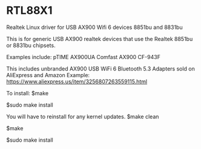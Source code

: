 # RTL88X1
Realtek Linux driver for USB AX900 Wifi 6 devices 8851bu and 8831bu

This is for generic USB AX900 realtek devices that use the Realtek 8851bu or 8831bu chipsets.

Examples include: 
pTIME AX900UA
Comfast AX900 CF-943F

This includes unbranded AX900 USB WiFi 6 Bluetooth 5.3 Adapters sold on AliExpress and Amazon
Example: https://www.aliexpress.us/item/3256807263559115.html

To install: 
$make

$sudo make install


You will have to reinstall for any kernel updates.
$make clean

$make

$sudo make install
